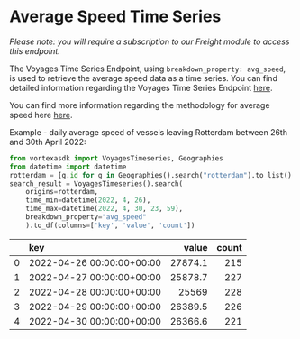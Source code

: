 # Average Speed Time Series

_Please note: you will require a subscription to our Freight module to access this endpoint._

The Voyages Time Series Endpoint, using `breakdown_property: avg_speed`, is used to retrieve the average speed data as a time series. You can find detailed information regarding the Voyages Time Series Endpoint [here](/endpoints/voyages_timeseries).

You can find more information regarding the methodology for average speed here [here](https://docs.vortexa.com/reference/intro-freight-metrics).

Example - daily average speed of vessels leaving Rotterdam between 26th and 30th April 2022:

```python
from vortexasdk import VoyagesTimeseries, Geographies
from datetime import datetime
rotterdam = [g.id for g in Geographies().search("rotterdam").to_list() if "port" in g.layer]
search_result = VoyagesTimeseries().search(
    origins=rotterdam,
    time_min=datetime(2022, 4, 26),
    time_max=datetime(2022, 4, 30, 23, 59),
    breakdown_property="avg_speed"
    ).to_df(columns=['key', 'value', 'count'])

```

|     | key                       |   value | count |
| --: | :------------------------ | ------: | ----: |
|   0 | 2022-04-26 00:00:00+00:00 | 27874.1 |   215 |
|   1 | 2022-04-27 00:00:00+00:00 | 25878.7 |   227 |
|   2 | 2022-04-28 00:00:00+00:00 |   25569 |   228 |
|   3 | 2022-04-29 00:00:00+00:00 | 26389.5 |   226 |
|   4 | 2022-04-30 00:00:00+00:00 | 26366.6 |   221 |

```

```
